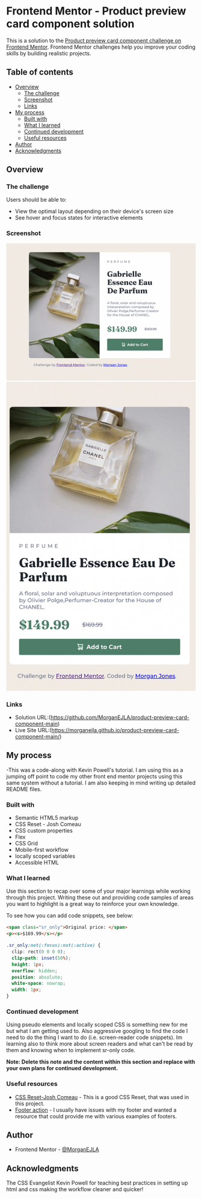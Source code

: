 # Frontend Mentor - Product preview card component solution

This is a solution to the [Product preview card component challenge on Frontend Mentor](https://www.frontendmentor.io/challenges/product-preview-card-component-GO7UmttRfa). Frontend Mentor challenges help you improve your coding skills by building realistic projects.

## Table of contents

- [Overview](#overview)
  - [The challenge](#the-challenge)
  - [Screenshot](#screenshot)
  - [Links](#links)
- [My process](#my-process)
  - [Built with](#built-with)
  - [What I learned](#what-i-learned)
  - [Continued development](#continued-development)
  - [Useful resources](#useful-resources)
- [Author](#author)
- [Acknowledgments](#acknowledgments)

## Overview

### The challenge

Users should be able to:

- View the optimal layout depending on their device's screen size
- See hover and focus states for interactive elements

### Screenshot

![](./desktop-screenshot.jpg)
![](./mobile-screenshot.jpg)

### Links

- Solution URL:(https://github.com/MorganEJLA/product-preview-card-component-main)
- Live Site URL:(https://morganejla.github.io/product-preview-card-component-main/)

## My process

-This was a code-along with Kevin Powell's tutorial. I am using this as a jumping off point to code my other front end mentor projects using this same system without a tutorial. I am also keeping in mind writing up detailed README files.

### Built with

- Semantic HTML5 markup
- CSS Reset - Josh Comeau
- CSS custom properties
- Flex
- CSS Grid
- Mobile-first workflow
- locally scoped variables
- Accessible HTML

### What I learned

Use this section to recap over some of your major learnings while working through this project. Writing these out and providing code samples of areas you want to highlight is a great way to reinforce your own knowledge.

To see how you can add code snippets, see below:

```html
<span class="sr_only">Original price: </span>
<p><s>$169.99</s></p>
```

```css
.sr_only:not(:focus):not(:active) {
  clip: rect(0 0 0 0);
  clip-path: inset(50%);
  height: 1px;
  overflow: hidden;
  position: absolute;
  white-space: nowrap;
  width: 1px;
}
```

### Continued development

Using pseudo elements and locally scoped CSS is something new for me but what I am getting used to. Also aggressive googling to find the code I need to do the thing I want to do (i.e. screen-reader code snippets). Im learning also to think more about screen readers and what can't be read by them and knowing when to implement sr-only code.

**Note: Delete this note and the content within this section and replace with your own plans for continued development.**

### Useful resources

- [CSS Reset-Josh Comeau](https://www.joshwcomeau.com/css/custom-css-reset/) - This is a good CSS Reset, that was used in this project.
- [Footer action](https://www.w3docs.com/snippets/css/how-to-create-sticky-footer-with-css.html) - I usually have issues with my footer and wanted a resource that could provide me with various examples of footers.

## Author

- Frontend Mentor - [@MorganEJLA](https://www.frontendmentor.io/profile/MorganEJLA)

## Acknowledgments

The CSS Evangelist Kevin Powell for teaching best practices in setting up html and css making the workflow cleaner and quicker!
